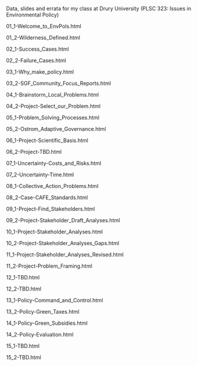 Data, slides and errata for my class at Drury University (PLSC 323: Issues in Environmental Policy)

01_1-Welcome_to_EnvPols.html

01_2-Wilderness_Defined.html

02_1-Success_Cases.html

02_2-Failure_Cases.html

03_1-Why_make_policy.html

03_2-SGF_Community_Focus_Reports.html

04_1-Brainstorm_Local_Problems.html

04_2-Project-Select_our_Problem.html

05_1-Problem_Solving_Processes.html

05_2-Ostrom_Adaptive_Governance.html

06_1-Project-Scientific_Basis.html

06_2-Project-TBD.html

07_1-Uncertainty-Costs_and_Risks.html

07_2-Uncertainty-Time.html

08_1-Collective_Action_Problems.html

08_2-Case-CAFE_Standards.html

09_1-Project-Find_Stakeholders.html

09_2-Project-Stakeholder_Draft_Analyses.html

10_1-Project-Stakeholder_Analyses.html

10_2-Project-Stakeholder_Analyses_Gaps.html

11_1-Project-Stakeholder_Analyses_Revised.html

11_2-Project-Problem_Framing.html

12_1-TBD.html

12_2-TBD.html

13_1-Policy-Command_and_Control.html

13_2-Policy-Green_Taxes.html

14_1-Policy-Green_Subsidies.html

14_2-Policy-Evaluation.html

15_1-TBD.html

15_2-TBD.html